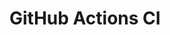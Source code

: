 # GitHub Actions CI




































































































































































































































































































































































































































































































































































































































































































































































































































































































































































































































































































































































































































































































































































































































